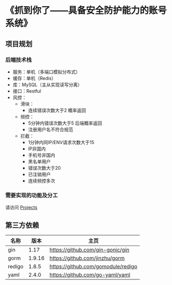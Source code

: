 # 《抓到你了——具备安全防护能力的账号系统》
## 项目规划
### 后端技术栈
- 服务：单机（多端口模拟分布式）
- 缓存：单机（Redis）
- 库：MySQL（主从实现读写分离）
- 接口：Restful
- 风控：
  - 滑块：
    - 连续错误次数大于2 概率返回
  - 频控：
    - 5分钟内错误次数大于5 后端概率返回
    - 注册用户名不符合规范
  - 拦截：
    - 1分钟内同IP/ENV请求次数大于15
    - IP非国内
    - 手机号非国内
    - 黑名单用户
    - 错误次数大于20
    - 已注销用户
    - 连续频控多次

### 需要实现的功能及分工
请访问 [Projects](https://github.com/techtrainingcamp-security-10/techtrainingcamp-security-10/projects)

## 第三方依赖
| 名称         | 版本  | 主页                                       |
| ----------- | ----- | ----------------------------------------- |
| gin         | 1.17  | https://github.com/gin-gonic/gin          |
| gorm        | 1.9.16| https://github.com/jinzhu/gorm            |
| redigo      | 1.8.5 | https://github.com/gomodule/redigo        |
| yaml        | 2.4.0 | https://github.com/go-yaml/yaml           |
